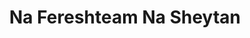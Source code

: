 ---
title: Na Fereshteam Na Sheytan
layout: post
categories: [homayoun_shajarian]
type: main
file: /assets/music/homayoun_shajarian-na-fereshteam-na-sheytan.mp3
---